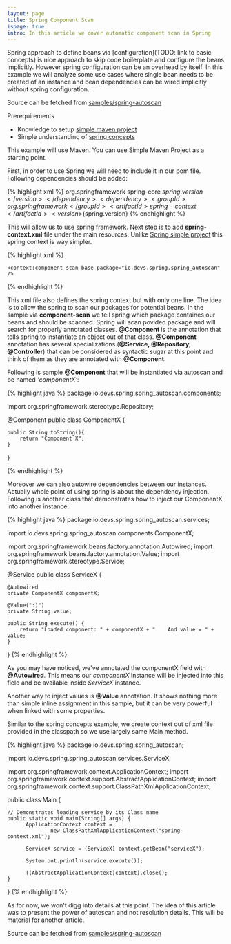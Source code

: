 ```yaml
---
layout: page
title: Spring Component Scan
ispage: true
intro: In this article we cover automatic component scan in Spring
---
```


Spring approach to define beans via [configuration](TODO: link to basic concepts) is nice approach to skip code boilerplate and configure the beans implicitly.
However spring configuration can be an overhead by itself. In this example we will analyze some use cases where single bean needs to be created of an instance and bean dependencies can be wired implicitly without spring configuration. 

Source can be fetched from [samples/spring-autoscan](https://github.com/devsio/samples/tree/master/spring-autoscan)

Prerequirements  

* Knowledge to setup [simple maven project](/articles/maven-helloworld)  
* Simple understanding of [spring concepts](/articles/spring-concepts)  


This example will use Maven. You can use Simple Maven Project as a starting point. 

First, in order to use Spring we will need to include it in our pom file. 
Following dependencies should be added:

{% highlight xml %}
		<dependency>
			<groupId>org.springframework</groupId>
			<artifactId>spring-core</artifactId>
			<version>${spring.version}</version>
		</dependency>
		<dependency>
			<groupId>org.springframework</groupId>
			<artifactId>spring-context</artifactId>
			<version>${spring.version}</version>
		</dependency>
{% endhighlight %}

This will allow us to use spring framework. 
Next step is to add **spring-context.xml** file under the main resources. Unlike [Spring simple project](/articles/spring-concepts) this spring context is way simpler.

{% highlight xml %}

<?xml version="1.0" encoding="UTF-8"?>

<beans xmlns="http://www.springframework.org/schema/beans"
	xmlns:xsi="http://www.w3.org/2001/XMLSchema-instance"
	xmlns:context="http://www.springframework.org/schema/context"
	xsi:schemaLocation="http://www.springframework.org/schema/beans
    http://www.springframework.org/schema/beans/spring-beans-4.1.xsd
    http://www.springframework.org/schema/context
	http://www.springframework.org/schema/context/spring-context-4.1.xsd">

    <context:component-scan base-package="io.devs.spring.spring_autoscan" />

</beans>

{% endhighlight %}

This xml file also defines the spring context but with only one line. The idea is to allow the spring to scan our packages for potential beans. 
In the sample via **component-scan** we tell spring which package containes our beans and should be scanned.
Spring will scan povided package and will search for properly annotated classes. 
**@Component** is the annotation that tells spring to instantiate an object out of that class. **@Component** annotation has several specializations (**@Service, @Repository, @Controller**) that can be considered as syntactic sugar at this point and think of them as they are annotated with **@Component**.

Following is sample **@Component** that will be instantiated via autoscan and be named *'componentX'*:

{% highlight java %}
package io.devs.spring.spring_autoscan.components;

import org.springframework.stereotype.Repository;

@Component
public class ComponentX {
	
	public String toString(){
		return "Component X";
	}
}

{% endhighlight %}

Moreover we can also autowire dependencies between our instances. Actually whole point of using spring is about the dependency injection. 
Following is another class that demonstrates how to inject our ComponentX into another instance:

{% highlight java %}
package io.devs.spring.spring_autoscan.services;

import io.devs.spring.spring_autoscan.components.ComponentX;

import org.springframework.beans.factory.annotation.Autowired;
import org.springframework.beans.factory.annotation.Value;
import org.springframework.stereotype.Service;

@Service
public class ServiceX {

	@Autowired
	private ComponentX componentX;

	@Value(":)")
	private String value;

	public String execute() {
		return "Loaded component: " + componentX + "    And value = " + value;
	}

}
{% endhighlight %}

As you may have noticed, we've annotated the componentX field with **@Autowired**. 
This means our *componentX* instance will be injected into this field and be available inside *ServiceX* instance.

Another way to inject values is **@Value** annotation. It shows nothing more than simple inline assignment in this sample, but it can be very powerful when linked with some properties. 

Similar to the spring concepts example, we create context out of xml file provided in the classpath so we use largely same Main method.

{% highlight java %}
package io.devs.spring.spring_autoscan;

import io.devs.spring.spring_autoscan.services.ServiceX;

import org.springframework.context.ApplicationContext;
import org.springframework.context.support.AbstractApplicationContext;
import org.springframework.context.support.ClassPathXmlApplicationContext;

public class Main {

	// Demonstrates loading service by its Class name
	public static void main(String[] args) {
	      ApplicationContext context = 
	              new ClassPathXmlApplicationContext("spring-context.xml");
	      
	      ServiceX service = (ServiceX) context.getBean("serviceX");

	      System.out.println(service.execute());
	      
	      ((AbstractApplicationContext)context).close();
	}

}
{% endhighlight %}

As for now, we won't digg into details at this point. The idea of this article was to present the power of autoscan and not resolution details. This will be material for another article. 

Source can be fetched from [samples/spring-autoscan](https://github.com/devsio/samples/tree/master/spring-autoscan)
